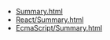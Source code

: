 * [Summary.html](Summary.html)
* [React/Summary.html](React/Summary.html)
* [EcmaScript/Summary.html](EcmaScript/Summary.html)